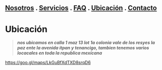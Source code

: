 ## [Nosotros](./nosotros.md) . [Servicios](./servicios.md) . [FAQ](FAQ.md) . [Ubicación](ubicacion.md) . [Contacto](./contacto.md)

# Ubicación

>**_nos ubicamos  en calla 1 maz 13 lot 1a colonia vale de los resyes la paz  ente la avenida itpan y tenancigo, tambien tenemos varios locacales en toda la republica mexícana_**

<https://goo.gl/maps/LkGuBfXdTXD8srqD6>

